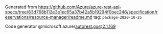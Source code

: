 Generated from https://github.com/Azure/azure-rest-api-specs/tree/83d768b112e3e1ec65a37b42a5b19294f0bec246/specification/reservations/resource-manager/readme.md tag: `package-2020-10-25`

Code generator @microsoft.azure/autorest.go@2.1.169


